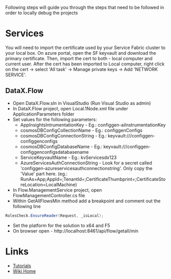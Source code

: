 Following steps will guide you through the steps that need to be followed in order to locally debug the projects

# Services
You will need to import the certificate used by your Service Fabric cluster to your local box. On azure portal, open the SF keyvault and download the primary certificate. Then, import the cert to both - local computer and current user. After the cert has been imported to Local computer, right click on the cert -> select 'All task' -> Manage private keys -> Add 'NETWORK SERVICE'.

## DataX.Flow
* Open DataX.Flow.sln in VisualStudio (Run Visual Studio as admin)
* In DataX.Flow project, open Local.1Node.xml file under ApplicationParameters folder
* Set values for the following parameters:
  * AppInsightsIntrumentationKey - Eg.: configgen-aiInstrumentationKey
  * cosmosDBConfigCollectionName - Eg.: configgenConfigs
  * cosmosDBConfigConnectionString - Eg.: keyvault://<your services keyvault name>/configgen-configgenconfigs
  * cosmosDBConfigDatabaseName - Eg.: keyvault://<your services keyvault name>/configgen-configgenconfigsdatabasename
  * ServiceKeyvaultName - Eg.: kvServicesdx123
  * AzureServicesAuthConnectionString - Look for a secret called 'configgen-azureservicesauthconnectionstring'. Only copy the 'Value' part here. (eg.: RunAs=App;AppId=<some GUID>;TenantId=<some GUID>;CertificateThumbprint=<Cert Thumbprint>;CertificateStoreLocation=LocalMachine)
* In Flow.ManagementService project, open FlowManagementController.cs file
* Within GetAllFlowsMin method add a breakpoint and comment out the following line
```C#
RolesCheck.EnsureReader(Request, _isLocal);
```
* Set the platform for the solution to x64 and F5
* On browser open - http://localhost:8461/api/flow/getall/min

# Links
* [Tutorials](Tutorials)
* [Wiki Home](Home) 